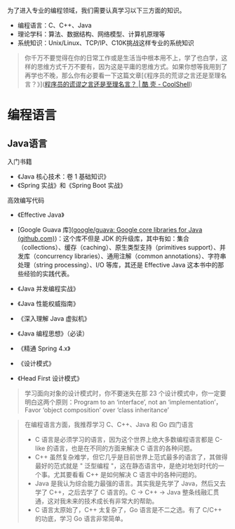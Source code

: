 为了进入专业的编程领域，我们需要认真学习以下三方面的知识。

* 编程语言：C、C++、Java
* 理论学科：算法、数据结构、网络模型、计算机原理等
* 系统知识：Unix/Linux、TCP/IP、C10K挑战这样专业的系统知识   

> 你千万不要觉得在你的日常工作或是生活当中根本用不上，学了也白学，这样的思维方式千万不要有，因为这是平庸的思维方式。如果你想等我用到了再学也不晚，那么你有必要看一下这篇文章[《程序员的荒谬之言还是至理名言？》]([程序员的谎谬之言还是至理名言？ | 酷 壳 - CoolShell](https://coolshell.cn/articles/4235.html))

# 编程语言

## Java语言

入门书籍

* 《Java 核心技术：卷 1 基础知识》
* 《Spring 实战》和《Spring Boot 实战》

高效编写代码

* 《Effective Java》
* [Google Guava 库]([google/guava: Google core libraries for Java (github.com)](https://github.com/google/guava))：这个库不但是 JDK 的升级库，其中有如：集合（collections）、缓存（caching）、原生类型支持（primitives support）、并发库（concurrency libraries）、通用注解（common annotations）、字符串处理（string processing）、I/O 等库，其还是 Effective Java 这本书中的那些经验的实践代表。

* 《Java 并发编程实战》
* 《Java 性能权威指南》
* 《深入理解 Java 虚拟机》
* 《Java 编程思想》（必读）
* 《精通 Spring 4.x》
* 《设计模式》
* 《Head First 设计模式》

> 学习面向对象的设计模式时，你不要迷失在那 23 个设计模式中，你一定要明白这两个原则：Program to an ‘interface’, not an ‘implementation’，Favor ‘object composition’ over ‘class inheritance’

> 在编程语言方面，我推荐学习 C、C++、Java 和 Go 四门语言
>
> * C 语言是必须学习的语言，因为这个世界上绝大多数编程语言都是 C-like 的语言，也是在不同的方面来解决 C 语言的各种问题。
> * C++ 虽然复杂难学，但它几乎是目前世界上范式最多的语言了，其做得最好的范式就是 " 泛型编程 "，这在静态语言中，是绝对地划时代的一个事。尤其要看看 C++ 是如何解决 C 语言中的各种问题的。
> * Java 是我认为综合能力最强的语言。其实我是先学了 Java，然后又去学了 C++，之后去学了 C 语言的。C -> C++ -> Java 整条线融汇贯通，这对我未来的技术成长有非常大的帮助。
> * C 语言太原始了，C++ 太复杂了，Go 语言是不二之选。有了 C/C++ 的功底，学习 Go 语言非常简单。